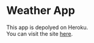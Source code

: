 # Weather App
This app is depolyed on Heroku.
<br>
You can visit the site [here](https://darthremus-weather-app.herokuapp.com/).
